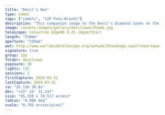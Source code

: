 ```yaml
---
title: "Devil's Own"
type: Comet
tags: ["comets", "12P Pons-Brooks"]
description: "This companion image to the Devil's Diamond zooms on the comet itself."
image: /assets/images/gallery/devilsown/thumb.jpg
telescope: Celestron EdgeHD 9.25 (HyperStar)
length: "510mm"
aperture: "235mm"
wwt: http://www.worldwidetelescope.org/wwtweb/ShowImage.aspx?reverseparity=True&scale=0.705173&name=devilsown.jpg&imageurl=https://deepskyworkflows.com/assets/images/gallery/devilsown/devilsown.jpg&credits=Jeremy+Likness+at+DeepSkyWorkflows.com&creditsUrl=https://deepskyworkflows.com/&ra=33.437270&dec=23.194055&x=1866.1&y=4817.1&rotation=376.79&thumb=https://deepskyworkflows.com/assets/images/gallery/devilsown/thumb.jpg
signature: true
group: 12p
folder: devilsown
exposure: 30
lights: 132
sessions: 1
firstCapture: 2024-03-31
lastCapture: 2024-03-31
ra: "2h 11m 30.8s"
dec: "+23° 24' 31.237"
size: "95.339 x 70.517 arcmin"
radius: "0.988 deg"
scale: "0.705 arcsec/pixel"
---
```

